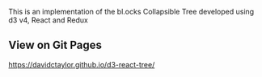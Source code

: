 This is an implementation of the bl.ocks Collapsible Tree developed using d3 v4, React and Redux

View on Git Pages
-----------------
https://davidctaylor.github.io/d3-react-tree/
